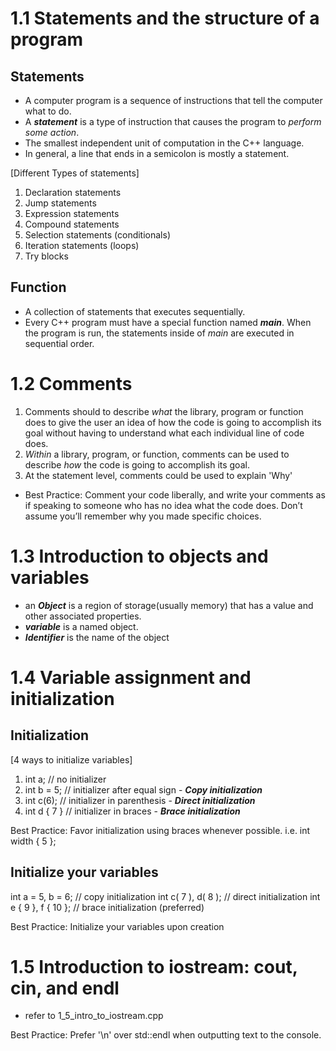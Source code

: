 # 1.1 Statements and the structure of a program

## Statements
- A computer program is a sequence of instructions that tell the computer what to do. 
- A ***statement*** is a type of instruction that causes the program to _perform some action_.
- The smallest independent unit of computation in the C++ language.
- In general, a line that ends in a semicolon is mostly a statement.

[Different Types of statements]
1. Declaration statements
2. Jump statements
3. Expression statements
4. Compound statements
5. Selection statements (conditionals)
6. Iteration statements (loops)
7. Try blocks

## Function
- A collection of statements that executes sequentially.
- Every C++ program must have a special function named ***main***. When the program is run, the statements inside of _main_ are executed in sequential order.

# 1.2 Comments
1. Comments should to describe _what_ the library, program or function does to give the user an idea of how the code is going to accomplish its goal without having to understand what each individual line of code does.
2. _Within_ a library, program, or function, comments can be used to describe _how_ the code is going to accomplish its goal.
3. At the statement level, comments could be used to explain 'Why'

- Best Practice: Comment your code liberally, and write your comments as if speaking to someone who has no idea what the code does. Don’t assume you’ll remember why you made specific choices.

# 1.3 Introduction to objects and variables

- an ***Object*** is a region of storage(usually memory) that has a value and other associated properties.
- ***variable*** is a named object.
- ***Identifier*** is the name of the object

# 1.4 Variable assignment and initialization

## Initialization

[4 ways to initialize variables]
1. int a; // no initializer
2. int b = 5; // initializer after equal sign - ***Copy initialization***
3. int c(6); // initializer in parenthesis - ***Direct initialization***
4. int d { 7 } // initializer in braces - ***Brace initialization***

Best Practice: Favor initialization using braces whenever possible. i.e. int width { 5 };

## Initialize your variables
int a = 5, b = 6; // copy initialization
int c( 7 ), d( 8 ); // direct initialization
int e { 9 }, f { 10 }; // brace initialization (preferred)

Best Practice: Initialize your variables upon creation

# 1.5 Introduction to iostream: cout, cin, and endl
- refer to 1_5_intro_to_iostream.cpp

Best Practice: Prefer '\n' over std::endl when outputting text to the console.
